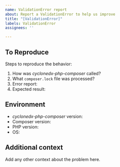 ```yaml
---
name: ValidationError report
about: Report a ValidationError to help us improve
title: "[ValidationError]"
labels: ValidationError
assignees: ''

---
```


## To Reproduce

Steps to reproduce the behavior:

1. How was _cyclonedx-php-composer_  called?
   <!-- e.g. `composer CycloneDX:make-sbom --exclude-dev ...` -->
2. What `composer.lock` file was processed?
   <!-- upload it to this issue, or a pastebin of you choice and put the link here. -->
3. Error report:
   <!-- run the original call again with switch `-vv`,
    then upload the output to this issue, or a pastebin of you choice and put the link here. -->
4. Expected result:
   <!-- run the original call again
   with parameters `--no-validate --output-file=-`, 
   then upload the output this issue, or to a pastebin of you choice and put the link here. -->

## Environment
 
- _cyclonedx-php-composer_ version: <!-- e.g. `v3.2.0` - get via `composer [global] show cyclonedx/cyclonedx-php-composer` -->
- Composer version: <!-- get via `composer -V` -->
- PHP version: <!-- get via `php -v` -->
- OS: <!-- e.g. windows 11, ubuntu linux, ... -->
 
## Additional context

Add any other context about the problem here.
